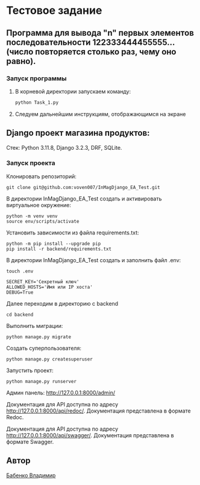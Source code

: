 # Тестовое задание

## Программа для вывода "n" первых элементов последовательности 122333444455555… (число повторяется столько раз, чему оно равно).

### Запуск программы

1. В корневой директории запускаем команду:
    ```bash
    python Task_1.py
    ```
2. Следуем дальнейшим инструкциям, отображающимся на экране

## Django проект магазина продуктов:

Стек: Python 3.11.8, Django 3.2.3, DRF, SQLite.

### Запуск проекта

Клонировать репозиторий:
```
git clone git@github.com:voven007/InMagDjango_EA_Test.git
```
В директории InMagDjango_EA_Test создать и активировать виртуальное окружение:
```
python -m venv venv
source env/scripts/activate
```
Установить зависимости из файла requirements.txt:
```
python -m pip install --upgrade pip
pip install -r backend/requirements.txt
```
В директории InMagDjango_EA_Test создать и заполнить файл .env:
```
touch .env

SECRET_KEY='Секретный ключ'
ALLOWED_HOSTS='Имя или IP хоста'
DEBUG=True
```
Далее переходим в директорию с backend
```
cd backend
```
Выполнить миграции:
```
python manage.py migrate
```
Создать суперпользователя:
```
python manage.py createsuperuser
```
Запустить проект:
```
python manage.py runserver
```


Админ панель: http://127.0.0.1:8000/admin/ 

Документация для API доступна по адресу http://127.0.0.1:8000/api/redoc/. 
Документация представлена в формате Redoc.

Документация для API доступна по адресу http://127.0.0.1:8000/api/swagger/. 
Документация представлена в формате Swagger.


## Автор
[Бабенко Владимир](https://github.com/voven007)
